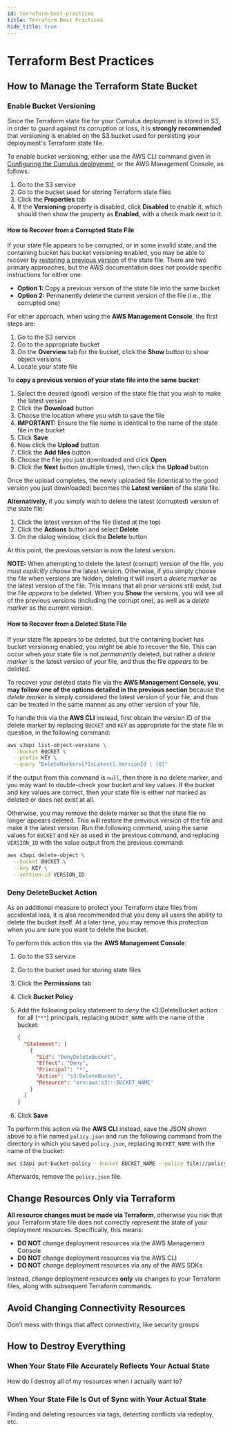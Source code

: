 ```yaml
---
id: terraform-best-practices
title: Terraform Best Practices
hide_title: true
---
```


# Terraform Best Practices

## How to Manage the Terraform State Bucket

### Enable Bucket Versioning

Since the Terraform state file for your Cumulus deployment is stored in S3, in
order to guard against its corruption or loss, it is **strongly recommended**
that versioning is enabled on the S3 bucket used for persisting your
deployment's Terraform state file.

To enable bucket versioning, either use the AWS CLI command given in
[Configuring the Cumulus deployment], or the AWS Management Console, as follows:

1. Go to the S3 service
2. Go to the bucket used for storing Terraform state files
3. Click the **Properties** tab
4. If the **Versioning** property is disabled, click **Disabled** to enable it,
   which should then show the property as **Enabled**, with a check mark next
   to it.

#### How to Recover from a Corrupted State File

If your state file appears to be corrupted, or in some invalid state, and the
containing bucket has bucket versioning enabled, you may be able to recover by
[restoring a previous version] of the state file. There are two primary
approaches, but the AWS documentation does not provide specific instructions
for either one:

- **Option 1:** Copy a previous version of the state file into the same bucket
- **Option 2:** Permanently delete the current version of the file (i.e., the corrupted one)

For either approach, when using the **AWS Management Console**, the first steps
are:

1. Go to the S3 service
2. Go to the appropriate bucket
3. On the **Overview** tab for the bucket, click the **Show** button to show
   object versions
4. Locate your state file

To **copy a previous version of your state file into the same bucket**:

1. Select the desired (good) version of the state file that you wish to make
   the latest version
2. Click the **Download** button
3. Choose the location where you wish to save the file
4. **IMPORTANT:** Ensure the file name is identical to the name of the state
   file in the bucket
5. Click **Save**
6. Now click the **Upload** button
7. Click the **Add files** button
8. Choose the file you just downloaded and click **Open**
9. Click the **Next** button (multiple times), then click the **Upload** button

Once the upload completes, the newly uploaded file (identical to the good
version you just downloaded) becomes the **Latest version** of the state file.

**Alternatively,** if you simply wish to delete the latest (corrupted) version
of the state file:

1. Click the latest version of the file (listed at the top)
2. Click the **Actions** button and select **Delete**
3. On the dialog window, click the **Delete** button

At this point, the previous version is now the latest version.

**NOTE:** When attempting to delete the latest (corrupt) version of the file,
you must _explicitly_ choose the latest version. Otherwise, if you simply
choose the file when versions are hidden, deleting it will insert a
_delete marker_ as the latest version of the file. This means that all prior
versions still exist, but the file _appears_ to be deleted. When you **Show**
the versions, you will see all of the previous versions (including the corrupt
one), as well as a _delete marker_ as the current version.

#### How to Recover from a Deleted State File

If your state file appears to be deleted, but the containing bucket has bucket
versioning enabled, you _might_ be able to recover the file. This can occur
when your state file is not _permanently_ deleted, but rather a _delete marker_
is the latest version of your file, and thus the file _appears_ to be deleted.

To recover your deleted state file via the **AWS Management Console, you may
follow one of the options detailed in the previous section** because the
_delete marker_ is simply considered the latest version of your file, and thus
can be treated in the same manner as any other version of your file.

To handle this via the **AWS CLI** instead, first obtain the version ID of the
delete marker by replacing `BUCKET` and `KEY` as appropriate for the state file
in question, in the following command:

```bash
aws s3api list-object-versions \
  --bucket BUCKET \
  --prefix KEY \
  --query "DeleteMarkers[?IsLatest].VersionId | [0]"
```

If the output from this command is `null`, then there is no delete marker, and
you may want to double-check your bucket and key values. If the bucket and key
values are correct, then your state file is either _not_ marked as deleted or
does not exist at all.

Otherwise, you may remove the delete marker so that the state file no longer
appears deleted. This will restore the previous version of the file and make it
the latest version. Run the following command, using the same values for
`BUCKET` and `KEY` as used in the previous command, and replacing `VERSION_ID`
with the value output from the previous command:

```bash
aws s3api delete-object \
  --bucket BUCKET \
  --key KEY \
  --version-id VERSION_ID
```

### Deny DeleteBucket Action

As an additional measure to protect your Terraform state files from accidental
loss, it is also recommended that you deny all users the ability to delete the
bucket itself. At a later time, you may remove this protection when you are
sure you want to delete the bucket.

To perform this action this via the **AWS Management Console**:

1. Go to the S3 service
2. Go to the bucket used for storing state files
3. Click the **Permissions** tab
4. Click **Bucket Policy**
5. Add the following policy statement to _deny_ the s3:DeleteBucket action for
   all (`"*"`) principals, replacing `BUCKET_NAME` with the name of the bucket:

   ```json
   {
     "Statement": [
       {
         "Sid": "DenyDeleteBucket",
         "Effect": "Deny",
         "Principal": "*",
         "Action": "s3:DeleteBucket",
         "Resource": "arn:aws:s3:::BUCKET_NAME"
       }
     ]
   }
   ```

6. Click **Save**

To perform this action via the **AWS CLI** instead, save the JSON shown above
to a file named `policy.json` and run the following command from the directory
in which you saved `policy.json`, replacing `BUCKET_NAME` with the name of the
bucket:

```bash
aws s3api put-bucket-policy --bucket BUCKET_NAME --policy file://policy.json
```

Afterwards, remove the `policy.json` file.

## Change Resources Only via Terraform

**All resource changes must be made via Terraform**, otherwise you risk that
your Terraform state file does not correctly represent the state of your
deployment resources. Specifically, this means:

- **DO NOT** change deployment resources via the AWS Management Console
- **DO NOT** change deployment resources via the AWS CLI
- **DO NOT** change deployment resources via any of the AWS SDKs

Instead, change deployment resources **only** via changes to your Terraform
files, along with subsequent Terraform commands.

## Avoid Changing Connectivity Resources

Don't mess with things that affect connectivity, like security groups

## How to Destroy Everything

### When Your State File Accurately Reflects Your Actual State

How do I destroy all of my resources when I actually want to?

### When Your State File Is Out of Sync with Your Actual State

Finding and deleting resources via tags, detecting conflicts via redeploy, etc.

[Configuring the Cumulus deployment]:
  README.md#configuring-the-cumulus-deployment
[restoring a previous version]:
  https://docs.aws.amazon.com/AmazonS3/latest/dev/RestoringPreviousVersions.html
